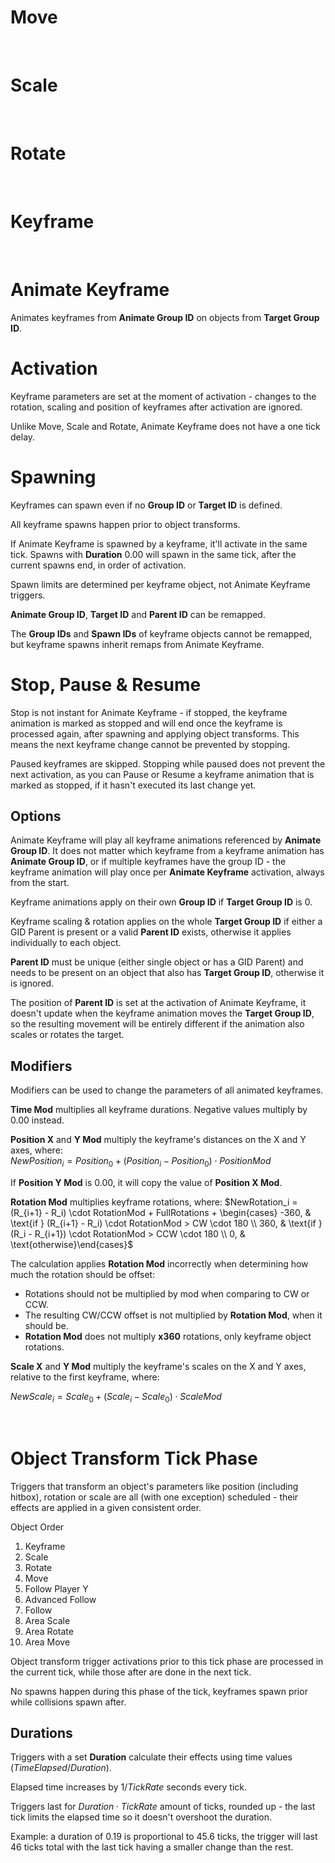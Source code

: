 # Move

<br>

# Scale

<br>

# Rotate

<br>

# Keyframe

<br>

# Animate Keyframe

Animates keyframes from **Animate Group ID** on objects from **Target Group ID**.

# Activation

Keyframe parameters are set at the moment of activation - changes to the rotation, scaling and position of keyframes after activation are ignored.

Unlike Move, Scale and Rotate, Animate Keyframe does not have a one tick delay. 

# Spawning

Keyframes can spawn even if no **Group ID** or **Target ID** is defined. 

All keyframe spawns happen prior to object transforms. 

If Animate Keyframe is spawned by a keyframe, it'll activate in the same tick. Spawns with **Duration** 0.00 will spawn in the same tick, after the current spawns end, in order of activation. 

Spawn limits are determined per keyframe object, not Animate Keyframe triggers.

**Animate Group ID**, **Target ID** and **Parent ID** can be remapped.

The **Group IDs** and **Spawn IDs** of keyframe objects cannot be remapped, but keyframe spawns inherit remaps from Animate Keyframe.

# Stop, Pause & Resume

Stop is not instant for Animate Keyframe - if stopped, the keyframe animation is marked as stopped and will end once the keyframe is processed again, after spawning and applying object transforms.
This means the next keyframe change cannot be prevented by stopping.

Paused keyframes are skipped. Stopping while paused does not prevent the next activation, as you can Pause or Resume a keyframe animation that is marked as stopped, if it hasn't executed its last change yet.

## Options

Animate Keyframe will play all keyframe animations referenced by **Animate Group ID**. It does not matter which keyframe from a keyframe animation has **Animate Group ID**, or if multiple keyframes have the group ID - the keyframe animation will play once per **Animate Keyframe** activation, always from the start.

Keyframe animations apply on their own **Group ID** if **Target Group ID** is 0.

Keyframe scaling & rotation applies on the whole **Target Group ID** if either a GID Parent is present or a valid **Parent ID** exists, otherwise it applies individually to each object.

**Parent ID** must be unique (either single object or has a GID Parent) and needs to be present on an object that also has  **Target Group ID**, otherwise it is ignored.

The position of **Parent ID** is set at the activation of Animate Keyframe, it doesn't update when the keyframe animation moves the **Target Group ID**, so the resulting movement will be entirely different if the animation also scales or rotates the target.

## Modifiers

Modifiers can be used to change the parameters of all animated keyframes.

**Time Mod** multiplies all keyframe durations. Negative values multiply by 0.00 instead.

**Position X** and **Y Mod** multiply the keyframe's distances on the X and Y axes, where:    
$NewPosition_i = Position_0 + (Position_i - Position_0) \cdot PositionMod$

If **Position Y Mod** is 0.00, it will copy the value of **Position X Mod**.

**Rotation Mod** multiplies keyframe rotations, where:
$NewRotation_i = (R_{i+1} - R_i) \cdot RotationMod + FullRotations + \begin{cases} -360, & \text{if } (R_{i+1} - R_i) \cdot RotationMod > CW \cdot 180 \\ 360, & \text{if } (R_i - R_{i+1}) \cdot RotationMod > CCW \cdot 180 \\ 0, & \text{otherwise}\end{cases}$

The calculation applies **Rotation Mod** incorrectly when determining how much the rotation should be offset:
- Rotations should not be multiplied by mod when comparing to CW or CCW.
- The resulting CW/CCW offset is not multiplied by **Rotation Mod**, when it should be.
- **Rotation Mod** does not multiply **x360** rotations, only keyframe object rotations.

**Scale X** and **Y Mod** multiply the keyframe's scales on the X and Y axes, relative to the first keyframe, where:

$NewScale_i = Scale_0 + (Scale_i - Scale_0) \cdot ScaleMod$


<br>

# Object Transform Tick Phase

Triggers that transform an object's parameters like position (including hitbox), rotation or scale are all (with one exception) scheduled - their effects are applied in a given consistent order.

Object Order
1. Keyframe
2. Scale
3. Rotate
4. Move
5. Follow Player Y
6. Advanced Follow
7. Follow
8. Area Scale
9. Area Rotate
10. Area Move

Object transform trigger activations prior to this tick phase are processed in the current tick, while those after are done in the next tick.

No spawns happen during this phase of the tick, keyframes spawn prior while collisions spawn after.

## Durations

Triggers with a set **Duration** calculate their effects using time values ($TimeElapsed / Duration$). 

Elapsed time increases by $1/TickRate$ seconds every tick. 

Triggers last for $Duration \cdot TickRate$ amount of ticks, rounded up - the last tick limits the elapsed time so it doesn't overshoot the duration.

Example: a duration of 0.19 is proportional to 45.6 ticks, the trigger will last 46 ticks total with the last tick having a smaller change than the rest.
